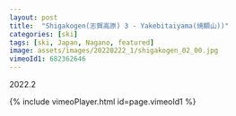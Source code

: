 ```yaml
---
layout: post
title:  "Shigakogen(志賀高原) 3 - Yakebitaiyama(焼額山))"
categories: [ski]
tags: [ski, Japan, Nagano, featured]
image: assets/images/20220222_1/shigakogen_02_00.jpg
vimeoId1: 682362646
---
```

2022.2



{% include vimeoPlayer.html id=page.vimeoId1 %}

[shiga1]: https://www.shigakogen-ski.or.jp

[shiga2]: https://shigakogen.co.jp/highlight/ichinosefamily
